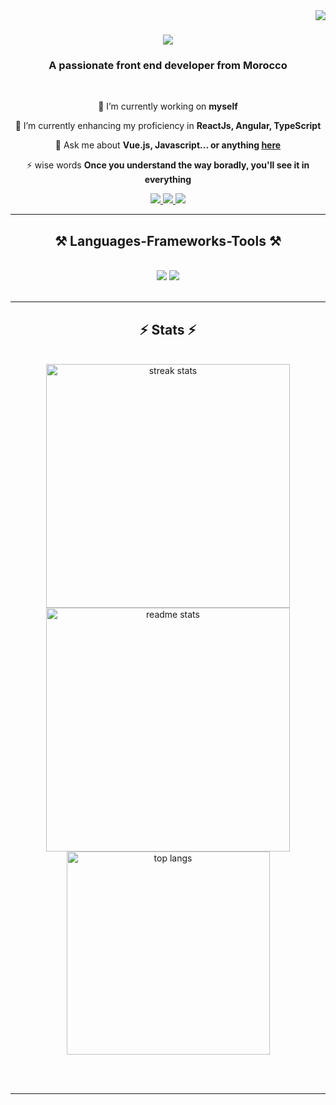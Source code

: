 <img align="right" src="https://visitor-badge.laobi.icu/badge?page_id=johanLib.johanLib" />

<h1 align="center">
    <img src="https://readme-typing-svg.herokuapp.com/?font=Righteous&size=35&center=true&vCenter=true&width=500&height=70&duration=4000&lines=Hi+There!+👋;+I'm+Anass+Seghir!;" />
</h1>

<h3 align="center">A passionate front end developer from Morocco</h3>

<br/>

<div align="center">
 
 🔭 I’m currently working on **myself**
 
 🌱 I’m currently enhancing my proficiency in **ReactJs, Angular, TypeScript**

💬 Ask me about **Vue.js, Javascript... or anything [here](https://github.com/johanLib/johanLib/issues)**

⚡ wise words **Once you understand the way boradly, you'll see it in everything**

 </div>
 
<div align="center"> 
  <a href="mailto:seghiranas3@gmail.com">
    <img src="https://img.shields.io/badge/Gmail-333333?style=for-the-badge&logo=gmail&logoColor=red" />
  </a>
  <a href="https://www.linkedin.com/in/anas-semir-19081129b/" target="_blank">
    <img src="https://img.shields.io/badge/LinkedIn-0077B5?style=for-the-badge&logo=linkedin&logoColor=white" target="_blank" />
  </a>
  <a href="https://johanLib.github.io" target="_blank">
     <img src="https://img.shields.io/badge/Portfolio-FF5722?style=for-the-badge&logo=todoist&logoColor=white" target="_blank" /> <!-- sqlite, safari, google-chrome are other good icon options -->
  </a>
</div>

 <hr/>
 
<h2 align="center">⚒️ Languages-Frameworks-Tools ⚒️</h2>
<br/>
<div align="center">
    <img src="https://skillicons.dev/icons?i=vue,react,sass,html,css,vscode,github,figma,tailwind,git,angular" />
    <img src="https://skillicons.dev/icons?i=jquery,gitlab,javascript,typescript,eclipse,cpp,vim,c,java,php,mysql,linux" /><br>
</div>

<br/>

<hr/>

<h2 align="center">⚡ Stats ⚡</h2>
<br>
<div align=center>
  <img width=390 src="https://github-readme-stats.vercel.app/api?username=johanLib&theme=default&show_icons=true&hide_border=true&count_private=true" alt="streak stats"/>
  <img width=390 src="https://github-readme-streak-stats.herokuapp.com/?user=johanLib&theme=default&hide_border=true" alt="readme stats" />
  <br/>
  <img width=325 align="center" src="https://github-readme-stats.vercel.app/api/top-langs/?username=johanLib&theme=default&show_icons=true&hide_border=true&layout=compact" alt="top langs" />
</div>

<br/><br/>

<hr/>

<br/>
